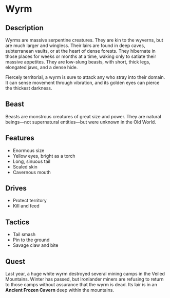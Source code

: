 # Wyrm

## Description
Wyrms are massive serpentine creatures. They are kin to the wyverns, but are much larger and wingless. Their lairs are found in deep caves, subterranean vaults, or at the heart of dense forests. They hibernate in those places for weeks or months at a time, waking only to satiate their massive appetites. They are low-slung beasts, with short, thick legs, elongated jaws, and a dense hide.

Fiercely territorial, a wyrm is sure to attack any who stray into their domain. It can sense movement through vibration, and its golden eyes can pierce the thickest darkness.

## Beast
Beasts are monstrous creatures of great size and power. They are natural beings—not supernatural entities—but were unknown in the Old World.

## Features
 - Enormous size
 - Yellow eyes, bright as a torch
 - Long, sinuous tail
 - Scaled skin
 - Cavernous mouth

## Drives
 - Protect territory
 - Kill and feed

## Tactics
 - Tail smash
 - Pin to the ground
 - Savage claw and bite

## Quest
Last year, a huge white wyrm destroyed several mining camps in the Veiled Mountains. Winter has passed, but Ironlander miners are refusing to return to those camps without assurance that the wyrm is dead. Its lair is in an **Ancient Frozen Cavern** deep within the mountains.



